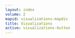 ```yaml
---
layout: index
volume: 2
mapid: visualizations-mapdiv
title: Visualizations
active: visualizations-button
---
```


